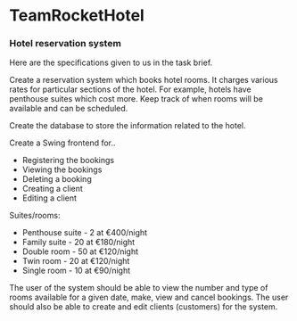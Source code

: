 TeamRocketHotel
===============

### Hotel reservation system

Here are the specifications given to us in the task brief.

Create a reservation system which books hotel rooms. It charges various rates for
particular sections of the hotel. For example, hotels have penthouse suites
which cost more. Keep track of when rooms will be available and can be
scheduled.

Create the database to store the information related to the hotel.

Create a Swing frontend for..

* Registering the bookings
* Viewing the bookings
* Deleting a booking
* Creating a client
* Editing a client

Suites/rooms:

* Penthouse suite - 2 at €400/night
* Family suite - 20 at €180/night
* Double room - 50 at €120/night
* Twin room - 20 at €120/night
* Single room - 10 at €90/night

The user of the system should be able to view the number and type of rooms
available for a given date, make, view and cancel bookings. The user should
also be able to create and edit clients (customers) for the system.